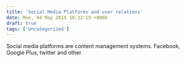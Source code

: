 ```yaml
---
title: 'Social Media Platforms and user relations'
date: Mon, 04 May 2015 10:32:19 +0000
draft: true
tags: ['Uncategorized']
---
```


Social media platforms are content management systems. Facebook, Google Plus, twitter and other